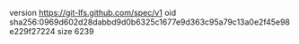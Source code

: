 version https://git-lfs.github.com/spec/v1
oid sha256:0969d602d28dabbd9d0b6325c1677e9d363c95a79c13a0e2f45e98e229f27224
size 6239
